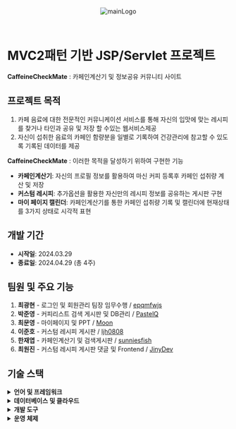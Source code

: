 <br>
<p align="center">
  <img src="https://github.com/user-attachments/assets/bca51650-c36e-465e-bc4b-8a712c9a0a42" alt="mainLogo"/>
</p>
<br>

# MVC2패턴 기반 JSP/Servlet  프로젝트
**CaffeineCheckMate** : 카페인계산기 및 정보공유 커뮤니티 사이트

## 프로젝트 목적

1. 카페 음료에 대한 전문적인 커뮤니케이션 서비스를 통해 자신의 입맛에 맞는 레시피를 찾거나 타인과 공유 및 저장 할 수있는 웹서비스제공
2. 자신이 섭취한 음료의 카페인 함량분을 일별로 기록하여 건강관리에 참고할 수 있도록 기록된 데이터를 제공 

**CaffeineCheckMate** : 이러한 목적을 달성하기 위하여 구현한 기능

-  **카페인계산기**: 자신의 프로필 정보를 활용하여 마신 커피 등록후  카페인 섭취량 계산 및 저장
-  **커스텀 레시피**: 추가옵션을 활용한 자신만의 레시피 정보를 공유하는 게시판 구현
-  **마이 페이지 캘린더**: 카페인계산기를 통한 카페인 섭취량 기록 및  캘린더에 현재상태를 3가지 상태로 시각적 표현
  
## 개발 기간

- **시작일**: 2024.03.29
- **종료일**: 2024.04.29 (총 4주)

## 팀원 및 주요 기능

1. **최광현** - 로그인 및 회원관리 팀장 임무수행 / [epqmfwjs](https://github.com/epqmfwjs)
2. **박준영** - 커피리스트 검색 게시판 및 DB관리 / [PastelQ](https://github.com/PastelQ) 
3. **최문영** - 마이페이지 및 PPT / [Moon](https://github.com/Ramambo)
4. **이준호** - 커스텀 레시피 게시판 / [ljh0808](https://github.com/ljh0808)
5. **한재엽** - 카페인계산기 및 검색게시판 / [sunniesfish](https://github.com/sunniesfish)
6. **최원진** - 커스텀 레시피 게시판 댓글 및 Frontend / [JinyDev](https://github.com/JinyDev95)
## 기술 스택

<details>
<summary><strong>언어 및 프레임워크</strong></summary>

- **Java** 17
- **JavaScript**
- **CSS**
- **JSP**
- **Servlet**
- **JDBC Driver**
- **jQuery**
- **JSTL** 1.2
- **Java mail** 11

</details>

<details>
<summary><strong>데이터베이스 및 클라우드</strong></summary>

- **MySQL** 8.0.36
- **Tommcat** 9.0

</details>

<details>
<summary><strong>개발 도구</strong></summary>

- **GitHub**
- **IntelliJ IDEA**
- **Eclipse IDEA**
- **Visual Studio Code (VSCode)**

</details>

<details>
<summary><strong>운영 체제</strong></summary>

- **Windows** 11

</details>
